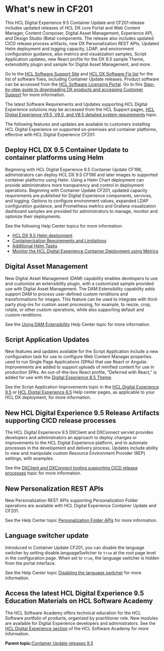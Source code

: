 # What's new in CF201

This HCL Digital Experience 9.5 Container Update and CF201 release includes updated releases of HCL DX core Portal and Web Content Manager, Content Composer, Digital Asset Management, Experience API, and Design Studio \(Beta\) components. The release also includes updated CICD release process artifacts, new DX Personalization REST APIs, Updated Helm deployment and logging capacity, LDAP, and environment configuration guidance, also metrics and visualization samples, Script Application updates, new React profile for the DX 8.5 sample Theme, extensibility plugin and sample for Digital Asset Management, and more. 

Go to the [HCL Software Support Site](https://support.hcltechsw.com/csm?id=kb_article&sysparm_article=KB0013939&sys_kb_id=9bd40c1f1bbf5cd0534c4159cc4bcbbd#CF17) and [HCL DX Software Fix list](https://support.hcltechsw.com/csm?id=kb_article&sysparm_article=KB0013939&sys_kb_id=519ebc84db1c341055f38d6d13961959) for the list of software fixes, including Container Update releases. Product software can be accessed from the [HCL Software Licensing Portal](https://www.hcltech.com/software/support/release). Go to this [Step-by-step guide to downloading DX products and accessing Customer Support](https://support.hcltechsw.com/csm?id=kb_article&sysparm_article=KB0077878&sys_kb_id=2cde06a31b885494c48197d58d4bcbe2) for more information.

The latest Software Requirements and Updates supporting HCL Digital Experience solutions may be accessed from the HCL Support pages, [HCL Digital Experience V9.5, V9.0, and V8.5 detailed system requirements](https://support.hcltechsw.com/csm?id=kb_article&sysparm_article=KB0013514&sys_kb_id=17d6296a1b5df34077761fc58d4bcb03) topic.

The following features and updates are available to customers installing HCL Digital Experience on supported on-premises and container platforms, effective with HCL Digital Experience CF201:

## Deploy HCL DX 9.5 Container Update to container platforms using Helm

Beginning with HCL Digital Experience 9.5 Container Update CF196, administrators can deploy HCL DX 9.5 CF196 and later images to supported container platforms using Helm. Using a Helm Chart deployment can provide administrators more transparency and control in deployment operations. Beginning with Container Update CF201, updated capacity requirements are published for Digital Experience components, services, and logging. Options to configure environment values, expanded LDAP configuration guidance, and Prometheus metrics and Grafana visualization dashboard samples are provided for administrators to manage, monitor and optimize their deployments.

See the following Help Center topics for more information:

-   [HCL DX 9.5 Helm deployment](../containerization/helm.md)
-   [Containerization Requirements and Limitations](../containerization/limitations_requirements.md)
-   [Additional Helm Tasks](../containerization/helm_additional_tasks.md)
-   [Monitor the HCL Digital Experience Container Deployment using Metrics](../containerization/monitor_helm_deployment_metrics.md)

## Digital Asset Management

New Digital Asset Management \(DAM\) capability enables developers to use and customize an extensibility plugin, with a customized sample provided use with Digital Asset Management. The DAM Extensibility capability adds support DAM to process user-defined custom renditions and transformations for images. This feature can be used to integrate with third-party plug-ins for custom asset processing, for example, to resize, crop, rotate, or other custom operations, while also supporting default and custom renditions.

See the [Using DAM Extensibility](../containerization/dam_extensibility.md) Help Center topic for more information.

## Script Application Updates

New features and updates available for the Script Application include a new configuration task for use to configure Web Content Manager properties used to run Single Page Applications \(SPAs\) that use React or Angular. Improvements are added to support uploads of minified content for use in production SPAs. An out-of-the-box React profile, “Deferred with React,” is added for use with the [Digital Experience 8.5 Theme](../dev-theme/themeopt_defaultparts.md).

See the Script Application Improvements topic in the [HCL Digital Experience 9.5](../script-portlet/script_app_improvements.md) or [HCL Digital Experience 8.5](https://help.hcltechsw.com/digital-experience/8.5/script-portlet/script_app_improvements.md) Help center pages, as applicable to your HCL DX deployment, for more information.

## New HCL Digital Experience 9.5 Release Artifacts supporting CICD release processes

The HCL Digital Experience 9.5 DXClient and DXConnect servlet provides developers and administrators an approach to deploy changes or improvements to the HCL Digital Experience platform, and to automate processes in the development and delivery process. Updates include ability to view and manipulate custom Resource Environment Provider \(REP\) settings, with examples.

See the [DXClient and DXConnect tooling supporting CICD release processes](../containerization/deploy_dx_components_using_hcl_dx_client_and_dx_connect.md) topic for more information.

## New Personalization REST APIs

New Personalization REST APIs supporting Personalization Folder operations are available with HCL Digital Experience Container Update and CF201.

See the Help Center topic [Personalization Folder APIs](../pzn/dev_pzn_folders_api.md) for more information.

## Language switcher update

Introduced in Container Update CF201, you can disable the language switcher by setting disable.languageSwitcher to `true` at the root page level in the configuration page. When set to `true`, the language switcher is hidden from the portal interface.

See the Help Center topic [Disabling the language switcher](../wcm/wcm_mngpages_disable_lang_switch.md) for more information.

## Access the latest HCL Digital Experience 9.5 Education Materials on HCL Software Academy

The HCL Software Academy offers technical education for the HCL Software portfolio of products, organized by practitioner role. New modules are available for Digital Experience developers and administrators. See the [HCL Digital Experience section](https://academy.hcltechsw.com/#HCLDXLearningJourneys) of the HCL Software Academy for more information.

**Parent topic:**[Container Update releases 9.5](../overview/container_update_releases.md)

